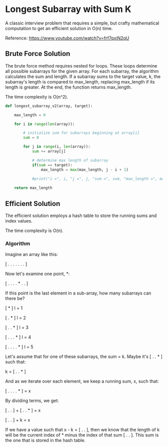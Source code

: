 # Longest Subarray with Sum K

A classic interview problem that requires a simple, but crafty mathematical
computation to get an efficient solution in O(n) time.

Reference:
https://www.youtube.com/watch?v=frf7qxiN2qU


## Brute Force Solution

The brute force method requires nested for loops.  These loops determine all possible subarrays
for the given array.  For each subarray, the algorithm calculates the sum and length.  If a
subarray sums to the target value, k, the subarray's length is compared to max_length, replacing
max_length if its length is greater.  At the end, the function returns max_length.

The time complexity is O(n^2).

```python
def longest_subarray_v2(array, target):

    max_length = 0

    for i in range(len(array)):

        # initialize sum for subarrays beginning at array[i]
        sum = 0

        for j in range(i, len(array)):
            sum += array[j]

            # determine max length of subarray
            if(sum == target):
                max_length = max(max_length, j - i + 1)
    
            #print("i =", i, "j =", j, "sum =", sum, "max_length =", max_length)

    return max_length
```



## Efficient Solution

The efficient solution employs a hash table to store the running sums and index values.

The time complexity is O(n).

### Algorithm

Imagine an array like this:

[ . . . . . . . ]

Now let's examine one point, *:

[ . . . . * . . ]

If this point is the last element in a sub-array, how many subarrays can there be?

[ * ]               l = 1

[ . * ]             l = 2

[ . . * ]           l = 3

[ . . . * ]         l = 4

[ . . . . * ]       l = 5

Let's assume that for one of these subarrays, the sum = k.  Maybe it's [ . . * ] such that:

k = [ . . * ]

And as we iterate over each element, we keep a running sum, x, such that:

[ . . . . * ] = x

By dividing terms, we get:

[ . . ] + [ . . * ] = x

[ . . ] + k = x

If we have a value such that x - k = [ . . ], then we know that the length of k will 
be the current index of * minus the index of that sum [ . . ].  This sum is the one that is
stored in the hash table.
